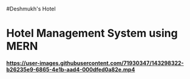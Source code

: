 #Deshmukh's Hotel
<h1><b>Hotel Management System using MERN<b></h1>

https://user-images.githubusercontent.com/71930347/143298322-b26235e9-6865-4e1b-aad4-000dfed0a82e.mp4

